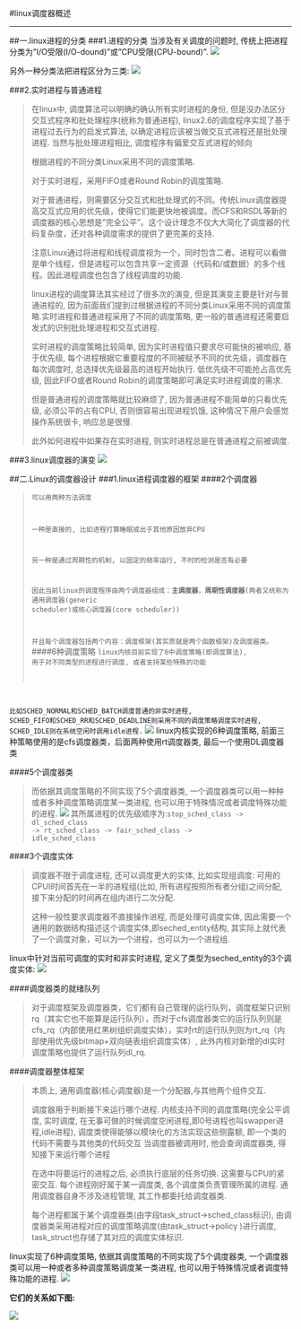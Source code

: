 #linux调度器概述
***
##一.linux进程的分类
###1.进程的分类
当涉及有关调度的问题时, 传统上把进程分类为”I/O受限(I/O-dound)”或”CPU受限(CPU-bound)”.
![](http://i.imgur.com/9K0JWxy.png)

另外一种分类法把进程区分为三类:
![](http://i.imgur.com/Qb1k4Qh.png)

###2.实时进程与普通进程
> 在linux中, 调度算法可以明确的确认所有实时进程的身份, 但是没办法区分交互式程序和批处理程序(统称为普通进程), linux2.6的调度程序实现了基于进程过去行为的启发式算法, 以确定进程应该被当做交互式进程还是批处理进程. 当然与批处理进程相比, 调度程序有偏爱交互式进程的倾向
> 
> 根据进程的不同分类Linux采用不同的调度策略.
> 
> 对于实时进程，采用FIFO或者Round Robin的调度策略.
> 
> 对于普通进程，则需要区分交互式和批处理式的不同。传统Linux调度器提高交互式应用的优先级，使得它们能更快地被调度。而CFS和RSDL等新的调度器的核心思想是”完全公平”。这个设计理念不仅大大简化了调度器的代码复杂度，还对各种调度需求的提供了更完美的支持.
> 
> 注意Linux通过将进程和线程调度视为一个，同时包含二者。进程可以看做是单个线程，但是进程可以包含共享一定资源（代码和/或数据）的多个线程。因此进程调度也包含了线程调度的功能.
> 
> linux进程的调度算法其实经过了很多次的演变, 但是其演变主要是针对与普通进程的, 因为前面我们提到过根据进程的不同分类Linux采用不同的调度策略.实时进程和普通进程采用了不同的调度策略, 更一般的普通进程还需要启发式的识别批处理进程和交互式进程.
> 
> 实时进程的调度策略比较简单, 因为实时进程值只要求尽可能快的被响应, 基于优先级, 每个进程根据它重要程度的不同被赋予不同的优先级，调度器在每次调度时, 总选择优先级最高的进程开始执行. 低优先级不可能抢占高优先级, 因此FIFO或者Round Robin的调度策略即可满足实时进程调度的需求.
> 
> 但是普通进程的调度策略就比较麻烦了, 因为普通进程不能简单的只看优先级, 必须公平的占有CPU, 否则很容易出现进程饥饿, 这种情况下用户会感觉操作系统很卡, 响应总是很慢.
> 
> 此外如何进程中如果存在实时进程, 则实时进程总是在普通进程之前被调度.
> 
###3.linux调度器的演变
![](http://i.imgur.com/muujsZP.png)

##二.Linux的调度器设计
###1.linux进程调度器的框架
####2个调度器

> <code>可以用两种方法调度
> 
> 一种是直接的, 比如进程打算睡眠或出于其他原因放弃CPU
> 
> 另一种是通过周期性的机制, 以固定的频率运行, 不时的检测是否有必要
> 
> 因此当前linux的调度程序由两个调度器组成：**主调度器**，**周期性调度器**(两者又统称为通用调度器(generic scheduler)或核心调度器(core scheduler))
> 
> 并且每个调度器包括两个内容：调度框架(其实质就是两个函数框架)及调度器类。</code>
####6种调度策略
<code>linux内核目前实现了6中调度策略(即调度算法), 用于对不同类型的进程进行调度, 或者支持某些特殊的功能

比如SCHED\_NORMAL和SCHED\_BATCH调度普通的非实时进程, SCHED\_FIFO和SCHED\_RR和SCHED\_DEADLINE则采用不同的调度策略调度实时进程, SCHED\_IDLE则在系统空闲时调用idle进程.</code>
![](http://i.imgur.com/igPMNrY.png)
linux内核实现的6种调度策略, 前面三种策略使用的是cfs调度器类，后面两种使用rt调度器类, 最后一个使用DL调度器类

####5个调度器类

> 而依据其调度策略的不同实现了5个调度器类, 一个调度器类可以用一种种或者多种调度策略调度某一类进程, 也可以用于特殊情况或者调度特殊功能的进程.
![](http://i.imgur.com/BnEPhuv.png)
其所属进程的优先级顺序为:<code>stop\_sched_class -> dl\_sched\_class -> rt\_sched\_class -> fair\_sched\_class -> idle\_sched\_class</code>

####3个调度实体
> 调度器不限于调度进程, 还可以调度更大的实体, 比如实现组调度: 可用的CPUI时间首先在一半的进程组(比如, 所有进程按照所有者分组)之间分配, 接下来分配的时间再在组内进行二次分配.
> 
> 这种一般性要求调度器不直接操作进程, 而是处理可调度实体, 因此需要一个通用的数据结构描述这个调度实体,即seched\_entity结构, 其实际上就代表了一个调度对象，可以为一个进程，也可以为一个进程组.
> 
linux中针对当前可调度的实时和非实时进程, 定义了类型为seched\_entity的3个调度实体:
![](http://i.imgur.com/r0AZLAi.png)

####调度器类的就绪队列


> 对于调度框架及调度器类，它们都有自己管理的运行队列，调度框架只识别rq（其实它也不能算是运行队列），而对于cfs调度器类它的运行队列则是cfs\_rq（内部使用红黑树组织调度实体），实时rt的运行队列则为rt\_rq（内部使用优先级bitmap+双向链表组织调度实体）, 此外内核对新增的dl实时调度策略也提供了运行队列dl\_rq.

####调度器整体框架

> 本质上, 通用调度器(核心调度器)是一个分配器,与其他两个组件交互.
> 
> 调度器用于判断接下来运行哪个进程. 
> 内核支持不同的调度策略(完全公平调度, 实时调度, 在无事可做的时候调度空闲进程,即0号进程也叫swapper进程,idle进程), 调度类使得能够以模块化的方法实现这些侧露额, 即一个类的代码不需要与其他类的代码交互 
> 当调度器被调用时, 他会查询调度器类, 得知接下来运行哪个进程
> 
> 在选中将要运行的进程之后, 必须执行底层的任务切换. 
> 这需要与CPU的紧密交互. 每个进程刚好属于某一调度类, 各个调度类负责管理所属的进程. 通用调度器自身不涉及进程管理, 其工作都委托给调度器类.
> 
> 每个进程都属于某个调度器类(由字段task\_struct->sched\_class标识), 由调度器类采用进程对应的调度策略调度(由task\_struct->policy )进行调度, task\_struct也存储了其对应的调度实体标识.



linux实现了6种调度策略, 依据其调度策略的不同实现了5个调度器类, 一个调度器类可以用一种或者多种调度策略调度某一类进程, 也可以用于特殊情况或者调度特殊功能的进程.
![](http://i.imgur.com/oV9pq5V.png)


**它们的关系如下图:**

![](http://i.imgur.com/VXSYvJH.png)
